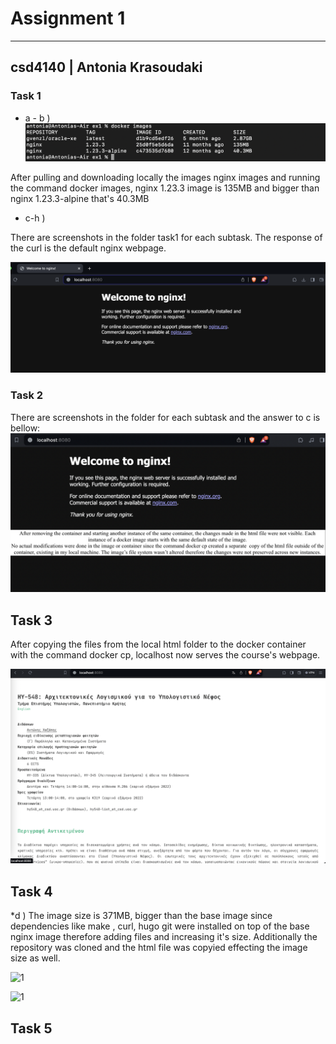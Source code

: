 # Assignment 1
---------------------
## csd4140 | Antonia Krasoudaki


### Task 1

* a - b )
![1](task1/a-b.png)

After pulling and downloading locally the images nginx images and running the command docker images, nginx 1.23.3 image is 135MB and bigger than nginx 1.23.3-alpine that's 40.3MB

* c-h )

There are screenshots in the folder task1 for each subtask. The response of the curl is the default nginx webpage.

![1](task1/localhost8080.png)


### Task 2
  There are screenshots in the folder for each subtask and the answer to c is bellow:
![1](task2/2_c.png)


## Task 3

After copying the files from the local html folder to the docker container with the command docker cp, localhost now serves the course's webpage.

![1](task3/task3_localhost.png)

## Task 4 

*d ) The image size is 371MB, bigger than the base image since dependencies like make , curl, hugo git were installed on top of the base nginx image
therefore adding files and increasing it's size. Additionally the repository was cloned and the html file was copyied effecting the image size as well.

![1](task3/4_build+run.png)


![1](task4/Dockerfile.png.png)

## Task 5




